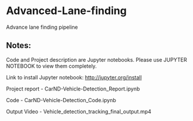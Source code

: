 # Advanced-Lane-finding
Advance lane finding pipeline

## Notes:

Code and Project description are Jupyter notebooks. Please use JUPYTER NOTEBOOK to view them completely.

Link to install Jupyter notebook: http://jupyter.org/install

Project report - CarND-Vehicle-Detection_Report.ipynb

Code - CarND-Vehicle-Detection_Code.ipynb

Output Video - Vehicle_detection_tracking_final_output.mp4
